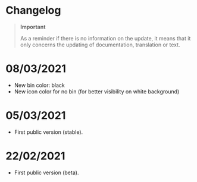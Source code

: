 # Changelog 

>**Important**
>
>As a reminder if there is no information on the update, it means that it only concerns the updating of documentation, translation or text.

# 08/03/2021
- New bin color: black
- New icon color for no bin (for better visibility on white background)

# 05/03/2021
- First public version (stable).

# 22/02/2021
- First public version (beta).
